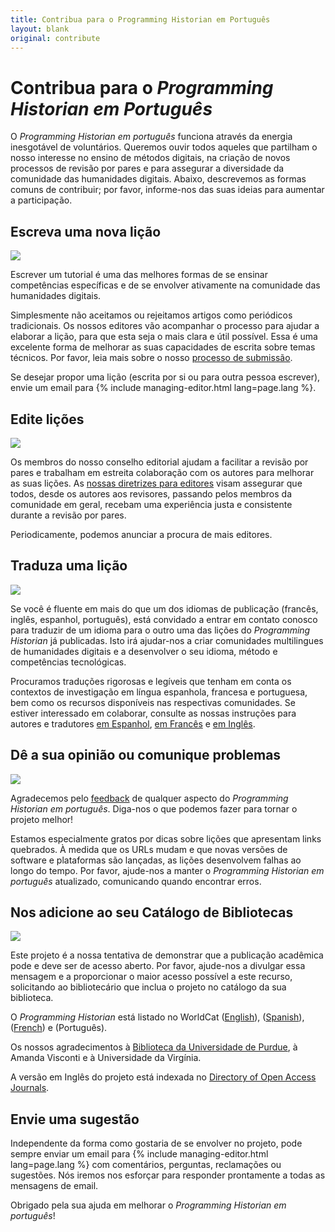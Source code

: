 ```yaml
---
title: Contribua para o Programming Historian em Português
layout: blank
original: contribute
---
```


# Contribua para o _Programming Historian em Português_

O _Programming Historian em português_ funciona através da energia inesgotável de voluntários. Queremos ouvir todos aqueles que partilham o nosso interesse no ensino de métodos digitais, na criação de novos processos de revisão por pares e para assegurar a diversidade da comunidade das humanidades digitais. Abaixo, descrevemos as formas comuns de contribuir; por favor, informe-nos das suas ideias para aumentar a participação.

## Escreva uma nova lição

<img src="{{site.baseurl}}/images/author-sm.png" class="garnish rounded float-right" />

Escrever um tutorial é uma das melhores formas de se ensinar competências específicas e de se envolver ativamente na comunidade das humanidades digitais.

Simplesmente não aceitamos ou rejeitamos artigos como periódicos tradicionais. Os nossos editores vão acompanhar o processo para ajudar a elaborar a lição, para que esta seja o mais clara e útil possível. Essa é uma excelente forma de melhorar as suas capacidades de escrita sobre temas técnicos. Por favor, leia mais sobre o nosso [processo de submissão][submissions].

Se desejar propor uma lição (escrita por si ou para outra pessoa escrever), envie um email para {% include managing-editor.html lang=page.lang %}.

## Edite lições

<img src="{{site.baseurl}}/gallery/editor-guidelines.png" class="garnish rounded float-right" />

Os membros do nosso conselho editorial ajudam a facilitar a revisão por pares e trabalham em estreita colaboração com os autores para melhorar as suas lições. As [nossas diretrizes para editores](directrizes-editor) visam assegurar que todos, desde os autores aos revisores, passando pelos membros da comunidade em geral, recebam uma experiência justa e consistente durante a revisão por pares.

Periodicamente, podemos anunciar a procura de mais editores.

## Traduza uma lição

<img src="{{site.baseurl}}/images/translator.png" class="garnish rounded float-right" />

Se você é fluente em mais do que um dos idiomas de publicação (francês, inglês, espanhol, português), está convidado a entrar em contato conosco para traduzir de um idioma para o outro uma das lições do _Programming Historian_ já publicadas. Isto irá ajudar-nos a criar comunidades multilingues de humanidades digitais e a desenvolver o seu idioma, método e competências tecnológicas.

Procuramos traduções rigorosas e legíveis que tenham em conta os contextos de investigação em língua espanhola, francesa e portuguesa, bem como os recursos disponíveis nas respectivas comunidades. Se estiver interessado em colaborar, consulte as nossas instruções para autores e tradutores [em Espanhol](/es/guia-para-autores.html), [em Francês](/fr/consignes-auteurs.html) e [em Inglês](/en/author-guidelines.html).


## Dê a sua opinião ou comunique problemas

<img src="{{site.baseurl}}/images/reader-sm.png" class="garnish rounded float-right" />

Agradecemos pelo [feedback](/pt/reportar-um-erro) de qualquer aspecto do _Programming Historian em português_. Diga-nos o que podemos fazer para tornar o projeto melhor!

Estamos especialmente gratos por dicas sobre lições que apresentam links quebrados. À medida que os URLs mudam e que novas versões de software e plataformas são lançadas, as lições desenvolvem falhas ao longo do tempo. Por favor, ajude-nos a manter o _Programming Historian em português_ atualizado, comunicando quando encontrar erros.

## Nos adicione ao seu Catálogo de Bibliotecas

<img src="{{site.baseurl}}/images/library-catalogue.png" class="garnish float-right" />

Este projeto é a nossa tentativa de demonstrar que a publicação acadêmica pode e deve ser de acesso aberto. Por favor, ajude-nos a divulgar essa mensagem e a proporcionar o maior acesso possível a este recurso, solicitando ao bibliotecário que inclua o projeto no catálogo da sua biblioteca.

O _Programming Historian_ está listado no WorldCat ([English](http://www.worldcat.org/title/programming-historian/oclc/951537099)), ([Spanish](https://www.worldcat.org/title/programming-historian-en-espanol/oclc/1061292935&referer=brief_results)), ([French](https://uva.worldcat.org/title/programming-historian-en-franais/oclc/1104391842)) e (Português).

Os nossos agradecimentos à [Biblioteca da Universidade de Purdue](http://purdue-primo-prod.hosted.exlibrisgroup.com/primo_library/libweb/action/dlDisplay.do?vid=PURDUE&search_scope=everything&docId=PURDUE_ALMA51671812890001081&fn=permalink), à Amanda Visconti e à Universidade da Virgínia.

A versão em Inglês do projeto está indexada no [Directory of Open Access Journals](https://doaj.org/toc/2397-2068).

## Envie uma sugestão

Independente da forma como gostaria de se envolver no projeto, pode sempre enviar um email para {% include managing-editor.html lang=page.lang %} com comentários, perguntas, reclamações ou sugestões. Nós iremos nos esforçar para responder prontamente a todas as mensagens de email.

Obrigado pela sua ajuda em melhorar o _Programming Historian em português_!

 [submissions]: {{site.baseurl}}/pt/directrizes-autor
 [reviewers]: {{site.baseurl}}/pt/directrizes-revisor
